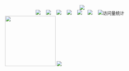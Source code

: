 <div align="center">
    <a href="https://blog.zilove.cn/">
      <img src="https://readme-typing-svg.demolab.com?font=Fira+Code&pause=1000&width=435&lines=printf(%22Hello%2C%20World%22);Happy Day!&center=true&size=27" />
    </a>
</div>
  
<div align="center">
    <a href="https://blog.zilove.cn"><img src="https://img.shields.io/badge/Website-博客-8c36db" /></a>&emsp;
    <a href="https://x.com/zlove0624/"><img src="https://img.shields.io/badge/Twitter-推特-blue" /></a>&emsp;
    <a href="https://www.youtube.com/@Zilove0624"><img src="https://img.shields.io/badge/YouTube-油管-c32136" /></a>&emsp;
    <a href="https://space.bilibili.com/449283901"><img src="https://img.shields.io/badge/Bilibili-B站-ff69b4" /></a>&emsp;
    <a href="https://smms.app/image/umHLyZtFPBE5UCM"><img src="https://img.shields.io/badge/WeChat-微信-07c160" /></a>&emsp;
    <a href="https://wakatime.com/@zilove"><img src="https://wakatime.com/badge/user/e2867160-1a44-4a2b-ab05-a95658a96c70.svg" /></a>&emsp;
    <img src="https://komarev.com/ghpvc/?username=zliun&label=Views&color=orange&style=flat" alt="访问量统计" />&emsp;
    
</div>

<div>
    <img height="165" src="https://github-readme-stats.vercel.app/api?username=zliun&show_icons=true" />
    <img src="https://github-readme-stats.vercel.app/api/top-langs/?username=zliun&hide=html,css,Jupyter+Notebook,ruby,javascript&langs_count=6&layout=compact" />
</div>

